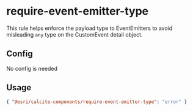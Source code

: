 # require-event-emitter-type

This rule helps enforce the payload type to EventEmitters to avoid misleading `any` type on the CustomEvent detail object.

## Config

No config is needed

## Usage

```json
{ "@esri/calcite-components/require-event-emitter-type": "error" }
```
